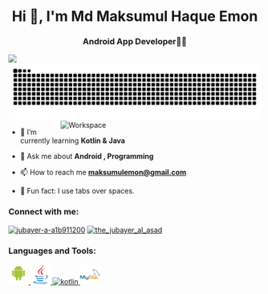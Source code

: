 <h1 align="center">Hi 👋, I'm Md Maksumul Haque Emon</h1>
<h3 align="center"> Android App Developer👨‍💻</h3>
<img src="https://visitor-badge.laobi.icu/badge?page_id=emonappdev.emonappdev&left_color=tomato&right_color=yellow&left_text=Profile%20Visitors"  />
<img src="https://raw.githubusercontent.com/AkashRajpurohit/AkashRajpurohit/master/assets/github-snake-dark.svg" />

<!-- <img src="https://github.com/SP-XD/SP-XD/blob/main/images/dev-working_rounded.gif?raw=true" href="https://github.com/sp-xd" alt="Workspace"  width="40%"/><br> -->


<img align="right" alt="Workspace" width="400" src="https://github.com/SP-XD/SP-XD/blob/main/images/dev-working_rounded.gif?raw=true" href="https://github.com/sp-xd">

- 🌱 I’m currently learning **Kotlin & Java**

- 💬 Ask me about **Android , Programming**

- 📫 How to reach me **maksumulemon@gmail.com**

- 👾 Fun fact: I use tabs over spaces.

  
<h3 align="left">Connect with me:</h3>
<p align="left">
<a href="https://linkedin.com/in/emonappdev" target="blank"><img align="center" src="https://raw.githubusercontent.com/rahuldkjain/github-profile-readme-generator/master/src/images/icons/Social/linked-in-alt.svg" alt="jubayer-a-a1b911200" height="30" width="40" /></a>
<a href="https://instagram.com/em_on37x" target="blank"><img align="center" src="https://raw.githubusercontent.com/rahuldkjain/github-profile-readme-generator/master/src/images/icons/Social/instagram.svg" alt="the_jubayer_al_asad" height="30" width="40" /></a>
</p> 

<h3 align="left">Languages and Tools:</h3>
<p align="left"> <a href="https://developer.android.com" target="_blank" rel="noreferrer"> <img src="https://raw.githubusercontent.com/devicons/devicon/master/icons/android/android-original-wordmark.svg" alt="android" width="40" height="40"/><a href="https://www.java.com" target="_blank" rel="noreferrer"> <img src="https://raw.githubusercontent.com/devicons/devicon/master/icons/java/java-original.svg" alt="java" width="40" height="40"/> </a> <a href="https://kotlinlang.org" target="_blank" rel="noreferrer"> <img src="https://www.vectorlogo.zone/logos/kotlinlang/kotlinlang-icon.svg" alt="kotlin" width="40" height="40"/> </a> <a href="https://www.mysql.com/" target="_blank" rel="noreferrer"> <img src="https://raw.githubusercontent.com/devicons/devicon/master/icons/mysql/mysql-original-wordmark.svg" alt="mysql" width="40" height="40"/> </a>
<!--
**emonappdev/emonappdev** is a ✨ _special_ ✨ repository because its `README.md` (this file) appears on your GitHub profile.

Here are some ideas to get you started:

- 🔭 I’m currently working on ...
- 🌱 I’m currently learning ...
- 👯 I’m looking to collaborate on ...
- 🤔 I’m looking for help with ...
- 💬 Ask me about ...
- 📫 How to reach me: ...
- 😄 Pronouns: ...
- ⚡ Fun fact: ...
-->
